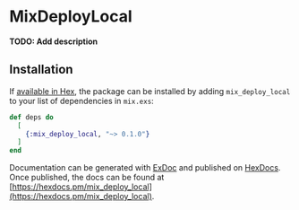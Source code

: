 # MixDeployLocal

**TODO: Add description**

## Installation

If [available in Hex](https://hex.pm/docs/publish), the package can be installed
by adding `mix_deploy_local` to your list of dependencies in `mix.exs`:

```elixir
def deps do
  [
    {:mix_deploy_local, "~> 0.1.0"}
  ]
end
```

Documentation can be generated with [ExDoc](https://github.com/elixir-lang/ex_doc)
and published on [HexDocs](https://hexdocs.pm). Once published, the docs can
be found at [https://hexdocs.pm/mix_deploy_local](https://hexdocs.pm/mix_deploy_local).

